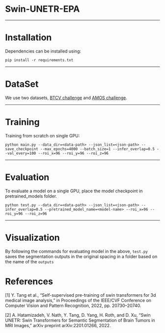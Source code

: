 # Swin-UNETR-EPA

<hr />

# Installation
Dependencies can be installed using:
```shell
pip install -r requirements.txt
```
<hr />

# DataSet
We use two datasets, [BTCV challenge](https://www.synapse.org/#!Synapse:syn3193805/wiki/89480) and [AMOS challenge](https://amos22.grand-challenge.org/).
<hr />

# Training
Training from scratch on single GPU:
```shell
python main.py --data_dir=<data-path> --json_list=<json-path> --save_checkpoint --max_epochs=4000 --batch_size=1 --infer_overlap=0.5 --val_every=100 --roi_x=96 --roi_y=96 --roi_z=96
```
<hr />

# Evaluation
To evaluate a model on a single GPU, place the model checkpoint in pretrained_models folder.
```shell
python test.py --data_dir=<data-path> --json_list=<json-path> --infer_overlap=0.5 --pretrained_model_name=<model-name> --roi_x=96 --roi_y=96 --roi_z=96
```
<hr />

# Visualization
By following the commands for evaluating model in the above, ```test.py``` saves the segmentation outputs in the original spacing in a folder based on the name of the ```outputs```


# References
[1] Y. Tang et al., “Self-supervised pre-training of swin transformers for 3d medical image analysis,” in Proceedings of the IEEE/CVF Conference on Computer Vision and Pattern Recognition, 2022, pp. 20730–20740.

[2]
A. Hatamizadeh, V. Nath, Y. Tang, D. Yang, H. Roth, and D. Xu, “Swin UNETR: Swin Transformers for Semantic Segmentation of Brain Tumors in MRI Images,” arXiv preprint arXiv:2201.01266, 2022.
